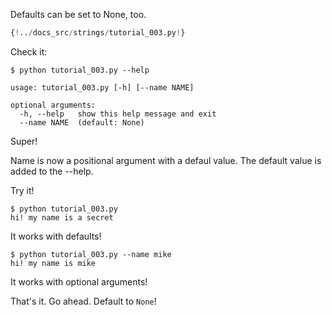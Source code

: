 Defaults can be set to None, too.

```Python 
{!../docs_src/strings/tutorial_003.py!}
```
Check it:
<div class="termy">

```console
$ python tutorial_003.py --help

usage: tutorial_003.py [-h] [--name NAME]

optional arguments:
  -h, --help   show this help message and exit
  --name NAME  (default: None)

```
</div>

Super!

Name is now a positional argument with a defaul value.
The default value is added to the --help. 

Try it!

```console
$ python tutorial_003.py
hi! my name is a secret
```
It works with defaults!

```console
$ python tutorial_003.py --name mike
hi! my name is mike
```
It works with optional arguments!

That's it. Go ahead. Default to `None`!
